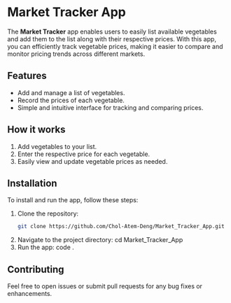 # Market Tracker App

The **Market Tracker** app enables users to easily list available vegetables and add them to the list along with their respective prices. With this app, you can efficiently track vegetable prices, making it easier to compare and monitor pricing trends across different markets.

## Features

- Add and manage a list of vegetables.
- Record the prices of each vegetable.
- Simple and intuitive interface for tracking and comparing prices.

## How it works

1. Add vegetables to your list.
2. Enter the respective price for each vegetable.
3. Easily view and update vegetable prices as needed.

## Installation

To install and run the app, follow these steps:

1. Clone the repository:
   ```bash
   git clone https://github.com/Chol-Atem-Deng/Market_Tracker_App.git
2. Navigate to the project directory:
   cd Market_Tracker_App
3. Run the app:
   code .
## Contributing
Feel free to open issues or submit pull requests for any bug fixes or enhancements.
